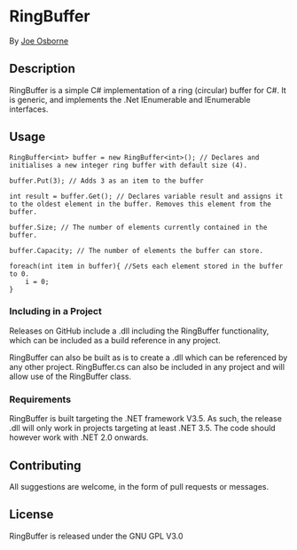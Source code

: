 # RingBuffer
By [Joe Osborne](www.joeo.rocks)

## Description
RingBuffer is a simple C# implementation of a ring (circular) buffer for C#. It is generic, and implements the .Net IEnumerable and IEnumerable<T> interfaces.

## Usage
	RingBuffer<int> buffer = new RingBuffer<int>(); // Declares and initialises a new integer ring buffer with default size (4).

	buffer.Put(3); // Adds 3 as an item to the buffer

	int result = buffer.Get(); // Declares variable result and assigns it to the oldest element in the buffer. Removes this element from the buffer.

	buffer.Size; // The number of elements currently contained in the buffer.

	buffer.Capacity; // The number of elements the buffer can store.

	foreach(int item in buffer){ //Sets each element stored in the buffer to 0.
		i = 0;
	}

### Including in a Project
Releases on GitHub include a .dll including the RingBuffer functionality, which can be included as a build reference in any project.

RingBuffer can also be built as is to create a .dll which can be referenced by any other project. RingBuffer.cs can also be included in any project and will allow use of the RingBuffer<T> class.

### Requirements
RingBuffer is built targeting the .NET framework V3.5. As such, the release .dll will only work in projects targeting at least .NET 3.5. The code should however work with .NET 2.0 onwards.

## Contributing
All suggestions are welcome, in the form of pull requests or messages.

## License
RingBuffer is released under the GNU GPL V3.0
